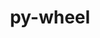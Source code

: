 ---
title: "py-wheel"
layout: cache
categories: [package, develop-2023-08-13]
meta: {"versions": ["0.37.1"], "compilers": ["apple-clang@=14.0.0", "gcc@=11.1.0", "gcc@=11.3.0", "gcc@=12.1.0", "gcc@=7.3.1", "gcc@=7.5.0", "oneapi@=2023.2.0"], "oss": ["amzn2", "ubuntu18.04", "ubuntu20.04", "ubuntu22.04", "ventura"], "platforms": ["darwin", "linux"], "targets": ["aarch64", "neoverse_n1", "ppc64le", "x86_64", "x86_64_v3"], "stacks": ["aws-isc", "aws-isc-aarch64", "data-vis-sdk", "e4s", "e4s-oneapi", "e4s-power", "gpu-tests", "ml-darwin-aarch64-mps", "ml-linux-x86_64-cpu", "ml-linux-x86_64-cuda", "ml-linux-x86_64-rocm", "radiuss", "root", "tutorial"], "num_specs": 27, "num_specs_by_stack": {"root": 27, "ml-darwin-aarch64-mps": 2, "aws-isc-aarch64": 2, "aws-isc": 1, "radiuss": 4, "e4s-power": 5, "e4s-oneapi": 2, "e4s": 5, "data-vis-sdk": 1, "gpu-tests": 1, "ml-linux-x86_64-cpu": 4, "ml-linux-x86_64-rocm": 4, "ml-linux-x86_64-cuda": 4, "tutorial": 2}}
spec_details: [{"hash": "zzdho5jbcdvhpqg4lpqgnmj3m6oieeno", "compiler": "apple-clang@=14.0.0", "versions": ["0.37.1"], "os": "ventura", "platform": "darwin", "target": "aarch64", "variants": ["build_system=generic"], "stacks": ["root", "ml-darwin-aarch64-mps"], "size": "-", "tarball": "https://binaries.spack.io/develop-2023-08-13/build_cache/darwin-ventura-aarch64/apple-clang-14.0.0/py-wheel-0.37.1/darwin-ventura-aarch64-apple-clang-14.0.0-py-wheel-0.37.1-zzdho5jbcdvhpqg4lpqgnmj3m6oieeno.spack"}, {"hash": "pdmfsg5bgjw2zqf6ic4rxlaesieecnkb", "compiler": "apple-clang@=14.0.0", "versions": ["0.37.1"], "os": "ventura", "platform": "darwin", "target": "aarch64", "variants": ["build_system=generic"], "stacks": ["root", "ml-darwin-aarch64-mps"], "size": "-", "tarball": "https://binaries.spack.io/develop-2023-08-13/build_cache/darwin-ventura-aarch64/apple-clang-14.0.0/py-wheel-0.37.1/darwin-ventura-aarch64-apple-clang-14.0.0-py-wheel-0.37.1-pdmfsg5bgjw2zqf6ic4rxlaesieecnkb.spack"}, {"hash": "pju7airxvxj6jjfpzenrffgil5g2hj62", "compiler": "gcc@=7.3.1", "versions": ["0.37.1"], "os": "amzn2", "platform": "linux", "target": "aarch64", "variants": ["build_system=generic"], "stacks": ["aws-isc-aarch64", "root"], "size": "-", "tarball": "https://binaries.spack.io/develop-2023-08-13/build_cache/linux-amzn2-aarch64/gcc-7.3.1/py-wheel-0.37.1/linux-amzn2-aarch64-gcc-7.3.1-py-wheel-0.37.1-pju7airxvxj6jjfpzenrffgil5g2hj62.spack"}, {"hash": "e5vug7nbex46b25ne5hdqrmcixah5qci", "compiler": "gcc@=7.3.1", "versions": ["0.37.1"], "os": "amzn2", "platform": "linux", "target": "neoverse_n1", "variants": ["build_system=generic"], "stacks": ["aws-isc-aarch64", "root"], "size": "-", "tarball": "https://binaries.spack.io/develop-2023-08-13/build_cache/linux-amzn2-neoverse_n1/gcc-7.3.1/py-wheel-0.37.1/linux-amzn2-neoverse_n1-gcc-7.3.1-py-wheel-0.37.1-e5vug7nbex46b25ne5hdqrmcixah5qci.spack"}, {"hash": "m34acz2ermlbjel7klbk5nxph5mpuyw7", "compiler": "gcc@=7.3.1", "versions": ["0.37.1"], "os": "amzn2", "platform": "linux", "target": "x86_64_v3", "variants": ["build_system=generic"], "stacks": ["root", "aws-isc"], "size": "-", "tarball": "https://binaries.spack.io/develop-2023-08-13/build_cache/linux-amzn2-x86_64_v3/gcc-7.3.1/py-wheel-0.37.1/linux-amzn2-x86_64_v3-gcc-7.3.1-py-wheel-0.37.1-m34acz2ermlbjel7klbk5nxph5mpuyw7.spack"}, {"hash": "y4zpqmde42vebgjneyl2b6sptn2ztpg2", "compiler": "gcc@=7.5.0", "versions": ["0.37.1"], "os": "ubuntu18.04", "platform": "linux", "target": "x86_64_v3", "variants": ["build_system=generic"], "stacks": ["root", "radiuss"], "size": "-", "tarball": "https://binaries.spack.io/develop-2023-08-13/build_cache/linux-ubuntu18.04-x86_64_v3/gcc-7.5.0/py-wheel-0.37.1/linux-ubuntu18.04-x86_64_v3-gcc-7.5.0-py-wheel-0.37.1-y4zpqmde42vebgjneyl2b6sptn2ztpg2.spack"}, {"hash": "tj25csw3efuar3uap3yspxyazqhre74f", "compiler": "gcc@=7.5.0", "versions": ["0.37.1"], "os": "ubuntu18.04", "platform": "linux", "target": "x86_64_v3", "variants": ["build_system=generic"], "stacks": ["root", "radiuss"], "size": "-", "tarball": "https://binaries.spack.io/develop-2023-08-13/build_cache/linux-ubuntu18.04-x86_64_v3/gcc-7.5.0/py-wheel-0.37.1/linux-ubuntu18.04-x86_64_v3-gcc-7.5.0-py-wheel-0.37.1-tj25csw3efuar3uap3yspxyazqhre74f.spack"}, {"hash": "fnyu6glc5psuzezsiu3xypfdyj4fxmdx", "compiler": "gcc@=7.5.0", "versions": ["0.37.1"], "os": "ubuntu18.04", "platform": "linux", "target": "x86_64_v3", "variants": ["build_system=generic"], "stacks": ["root", "radiuss"], "size": "-", "tarball": "https://binaries.spack.io/develop-2023-08-13/build_cache/linux-ubuntu18.04-x86_64_v3/gcc-7.5.0/py-wheel-0.37.1/linux-ubuntu18.04-x86_64_v3-gcc-7.5.0-py-wheel-0.37.1-fnyu6glc5psuzezsiu3xypfdyj4fxmdx.spack"}, {"hash": "zlq4bztub54xevuihi5nmla6mrj5gn5u", "compiler": "gcc@=7.5.0", "versions": ["0.37.1"], "os": "ubuntu18.04", "platform": "linux", "target": "x86_64_v3", "variants": ["build_system=generic"], "stacks": ["root", "radiuss"], "size": "-", "tarball": "https://binaries.spack.io/develop-2023-08-13/build_cache/linux-ubuntu18.04-x86_64_v3/gcc-7.5.0/py-wheel-0.37.1/linux-ubuntu18.04-x86_64_v3-gcc-7.5.0-py-wheel-0.37.1-zlq4bztub54xevuihi5nmla6mrj5gn5u.spack"}, {"hash": "gto4tdsdplv27aqod6ligfa7y57dce2q", "compiler": "gcc@=11.1.0", "versions": ["0.37.1"], "os": "ubuntu20.04", "platform": "linux", "target": "ppc64le", "variants": ["build_system=generic"], "stacks": ["e4s-power", "root"], "size": "-", "tarball": "https://binaries.spack.io/develop-2023-08-13/build_cache/linux-ubuntu20.04-ppc64le/gcc-11.1.0/py-wheel-0.37.1/linux-ubuntu20.04-ppc64le-gcc-11.1.0-py-wheel-0.37.1-gto4tdsdplv27aqod6ligfa7y57dce2q.spack"}, {"hash": "g7tk55t4s2h3y2uxiqky2cqfsfjrvgwh", "compiler": "gcc@=11.1.0", "versions": ["0.37.1"], "os": "ubuntu20.04", "platform": "linux", "target": "ppc64le", "variants": ["build_system=generic"], "stacks": ["e4s-power", "root"], "size": "-", "tarball": "https://binaries.spack.io/develop-2023-08-13/build_cache/linux-ubuntu20.04-ppc64le/gcc-11.1.0/py-wheel-0.37.1/linux-ubuntu20.04-ppc64le-gcc-11.1.0-py-wheel-0.37.1-g7tk55t4s2h3y2uxiqky2cqfsfjrvgwh.spack"}, {"hash": "r5fqfbqwiyl7pq3e7eaikuhbog2tfnht", "compiler": "gcc@=11.1.0", "versions": ["0.37.1"], "os": "ubuntu20.04", "platform": "linux", "target": "ppc64le", "variants": ["build_system=generic"], "stacks": ["e4s-power", "root"], "size": "-", "tarball": "https://binaries.spack.io/develop-2023-08-13/build_cache/linux-ubuntu20.04-ppc64le/gcc-11.1.0/py-wheel-0.37.1/linux-ubuntu20.04-ppc64le-gcc-11.1.0-py-wheel-0.37.1-r5fqfbqwiyl7pq3e7eaikuhbog2tfnht.spack"}, {"hash": "nukrhpulh3q6howvlatmdilprujnep64", "compiler": "gcc@=11.1.0", "versions": ["0.37.1"], "os": "ubuntu20.04", "platform": "linux", "target": "ppc64le", "variants": ["build_system=generic"], "stacks": ["e4s-power", "root"], "size": "-", "tarball": "https://binaries.spack.io/develop-2023-08-13/build_cache/linux-ubuntu20.04-ppc64le/gcc-11.1.0/py-wheel-0.37.1/linux-ubuntu20.04-ppc64le-gcc-11.1.0-py-wheel-0.37.1-nukrhpulh3q6howvlatmdilprujnep64.spack"}, {"hash": "2nsyigx6f4rigdlfs5devl2zucip57s5", "compiler": "gcc@=11.1.0", "versions": ["0.37.1"], "os": "ubuntu20.04", "platform": "linux", "target": "ppc64le", "variants": ["build_system=generic"], "stacks": ["e4s-power", "root"], "size": "-", "tarball": "https://binaries.spack.io/develop-2023-08-13/build_cache/linux-ubuntu20.04-ppc64le/gcc-11.1.0/py-wheel-0.37.1/linux-ubuntu20.04-ppc64le-gcc-11.1.0-py-wheel-0.37.1-2nsyigx6f4rigdlfs5devl2zucip57s5.spack"}, {"hash": "axrhyy4dhntqgpf4yp4syh4jmagrmqou", "compiler": "oneapi@=2023.2.0", "versions": ["0.37.1"], "os": "ubuntu20.04", "platform": "linux", "target": "x86_64", "variants": ["build_system=generic"], "stacks": ["root", "e4s-oneapi"], "size": "-", "tarball": "https://binaries.spack.io/develop-2023-08-13/build_cache/linux-ubuntu20.04-x86_64/oneapi-2023.2.0/py-wheel-0.37.1/linux-ubuntu20.04-x86_64-oneapi-2023.2.0-py-wheel-0.37.1-axrhyy4dhntqgpf4yp4syh4jmagrmqou.spack"}, {"hash": "koxczzwj7xcgndixlwock4lu75ay5mta", "compiler": "oneapi@=2023.2.0", "versions": ["0.37.1"], "os": "ubuntu20.04", "platform": "linux", "target": "x86_64", "variants": ["build_system=generic"], "stacks": ["root", "e4s-oneapi"], "size": "-", "tarball": "https://binaries.spack.io/develop-2023-08-13/build_cache/linux-ubuntu20.04-x86_64/oneapi-2023.2.0/py-wheel-0.37.1/linux-ubuntu20.04-x86_64-oneapi-2023.2.0-py-wheel-0.37.1-koxczzwj7xcgndixlwock4lu75ay5mta.spack"}, {"hash": "6kua2bef2vd3n36sai6mzuybury36wb5", "compiler": "gcc@=11.1.0", "versions": ["0.37.1"], "os": "ubuntu20.04", "platform": "linux", "target": "x86_64_v3", "variants": ["build_system=generic"], "stacks": ["root", "e4s"], "size": "-", "tarball": "https://binaries.spack.io/develop-2023-08-13/build_cache/linux-ubuntu20.04-x86_64_v3/gcc-11.1.0/py-wheel-0.37.1/linux-ubuntu20.04-x86_64_v3-gcc-11.1.0-py-wheel-0.37.1-6kua2bef2vd3n36sai6mzuybury36wb5.spack"}, {"hash": "go3u246rlbynkkeu5fvkruapnqwh42vj", "compiler": "gcc@=11.1.0", "versions": ["0.37.1"], "os": "ubuntu20.04", "platform": "linux", "target": "x86_64_v3", "variants": ["build_system=generic"], "stacks": ["root", "e4s"], "size": "-", "tarball": "https://binaries.spack.io/develop-2023-08-13/build_cache/linux-ubuntu20.04-x86_64_v3/gcc-11.1.0/py-wheel-0.37.1/linux-ubuntu20.04-x86_64_v3-gcc-11.1.0-py-wheel-0.37.1-go3u246rlbynkkeu5fvkruapnqwh42vj.spack"}, {"hash": "qfwjkusnkkfz4njlcqct2k72fv65z3m7", "compiler": "gcc@=11.1.0", "versions": ["0.37.1"], "os": "ubuntu20.04", "platform": "linux", "target": "x86_64_v3", "variants": ["build_system=generic"], "stacks": ["data-vis-sdk", "root"], "size": "-", "tarball": "https://binaries.spack.io/develop-2023-08-13/build_cache/linux-ubuntu20.04-x86_64_v3/gcc-11.1.0/py-wheel-0.37.1/linux-ubuntu20.04-x86_64_v3-gcc-11.1.0-py-wheel-0.37.1-qfwjkusnkkfz4njlcqct2k72fv65z3m7.spack"}, {"hash": "zivwf7ujet7vsngvyko464h5muuu73ak", "compiler": "gcc@=11.1.0", "versions": ["0.37.1"], "os": "ubuntu20.04", "platform": "linux", "target": "x86_64_v3", "variants": ["build_system=generic"], "stacks": ["root", "gpu-tests", "e4s"], "size": "-", "tarball": "https://binaries.spack.io/develop-2023-08-13/build_cache/linux-ubuntu20.04-x86_64_v3/gcc-11.1.0/py-wheel-0.37.1/linux-ubuntu20.04-x86_64_v3-gcc-11.1.0-py-wheel-0.37.1-zivwf7ujet7vsngvyko464h5muuu73ak.spack"}, {"hash": "bf32rz44t7tfbmtqdjpau6mgwuafmv2d", "compiler": "gcc@=11.1.0", "versions": ["0.37.1"], "os": "ubuntu20.04", "platform": "linux", "target": "x86_64_v3", "variants": ["build_system=generic"], "stacks": ["root", "e4s"], "size": "-", "tarball": "https://binaries.spack.io/develop-2023-08-13/build_cache/linux-ubuntu20.04-x86_64_v3/gcc-11.1.0/py-wheel-0.37.1/linux-ubuntu20.04-x86_64_v3-gcc-11.1.0-py-wheel-0.37.1-bf32rz44t7tfbmtqdjpau6mgwuafmv2d.spack"}, {"hash": "poj5f6dwxavin7ocekg5muzsf4dgkl35", "compiler": "gcc@=11.1.0", "versions": ["0.37.1"], "os": "ubuntu20.04", "platform": "linux", "target": "x86_64_v3", "variants": ["build_system=generic"], "stacks": ["root", "e4s"], "size": "-", "tarball": "https://binaries.spack.io/develop-2023-08-13/build_cache/linux-ubuntu20.04-x86_64_v3/gcc-11.1.0/py-wheel-0.37.1/linux-ubuntu20.04-x86_64_v3-gcc-11.1.0-py-wheel-0.37.1-poj5f6dwxavin7ocekg5muzsf4dgkl35.spack"}, {"hash": "wufxm3tspcugloa63rjlgj4udrzmq7hg", "compiler": "gcc@=11.3.0", "versions": ["0.37.1"], "os": "ubuntu22.04", "platform": "linux", "target": "x86_64_v3", "variants": ["build_system=generic"], "stacks": ["root", "ml-linux-x86_64-cpu", "ml-linux-x86_64-rocm", "ml-linux-x86_64-cuda"], "size": "-", "tarball": "https://binaries.spack.io/develop-2023-08-13/build_cache/linux-ubuntu22.04-x86_64_v3/gcc-11.3.0/py-wheel-0.37.1/linux-ubuntu22.04-x86_64_v3-gcc-11.3.0-py-wheel-0.37.1-wufxm3tspcugloa63rjlgj4udrzmq7hg.spack"}, {"hash": "cavhw66h4gpeypdqex7qajxpb2p6fpkd", "compiler": "gcc@=11.3.0", "versions": ["0.37.1"], "os": "ubuntu22.04", "platform": "linux", "target": "x86_64_v3", "variants": ["build_system=generic"], "stacks": ["root", "ml-linux-x86_64-cpu", "tutorial", "ml-linux-x86_64-rocm", "ml-linux-x86_64-cuda"], "size": "-", "tarball": "https://binaries.spack.io/develop-2023-08-13/build_cache/linux-ubuntu22.04-x86_64_v3/gcc-11.3.0/py-wheel-0.37.1/linux-ubuntu22.04-x86_64_v3-gcc-11.3.0-py-wheel-0.37.1-cavhw66h4gpeypdqex7qajxpb2p6fpkd.spack"}, {"hash": "tp3blxqy75nyqfof6wpj5v3csjlqu4sh", "compiler": "gcc@=11.3.0", "versions": ["0.37.1"], "os": "ubuntu22.04", "platform": "linux", "target": "x86_64_v3", "variants": ["build_system=generic"], "stacks": ["root", "ml-linux-x86_64-cpu", "ml-linux-x86_64-rocm", "ml-linux-x86_64-cuda"], "size": "-", "tarball": "https://binaries.spack.io/develop-2023-08-13/build_cache/linux-ubuntu22.04-x86_64_v3/gcc-11.3.0/py-wheel-0.37.1/linux-ubuntu22.04-x86_64_v3-gcc-11.3.0-py-wheel-0.37.1-tp3blxqy75nyqfof6wpj5v3csjlqu4sh.spack"}, {"hash": "jidsxnpcgv3lzujbfv3buxjfeddkwewl", "compiler": "gcc@=11.3.0", "versions": ["0.37.1"], "os": "ubuntu22.04", "platform": "linux", "target": "x86_64_v3", "variants": ["build_system=generic"], "stacks": ["root", "ml-linux-x86_64-cpu", "ml-linux-x86_64-rocm", "ml-linux-x86_64-cuda"], "size": "-", "tarball": "https://binaries.spack.io/develop-2023-08-13/build_cache/linux-ubuntu22.04-x86_64_v3/gcc-11.3.0/py-wheel-0.37.1/linux-ubuntu22.04-x86_64_v3-gcc-11.3.0-py-wheel-0.37.1-jidsxnpcgv3lzujbfv3buxjfeddkwewl.spack"}, {"hash": "bgjlm6osdvunndm6enxznpl3f5ixg5tp", "compiler": "gcc@=12.1.0", "versions": ["0.37.1"], "os": "ubuntu22.04", "platform": "linux", "target": "x86_64_v3", "variants": ["build_system=generic"], "stacks": ["root", "tutorial"], "size": "-", "tarball": "https://binaries.spack.io/develop-2023-08-13/build_cache/linux-ubuntu22.04-x86_64_v3/gcc-12.1.0/py-wheel-0.37.1/linux-ubuntu22.04-x86_64_v3-gcc-12.1.0-py-wheel-0.37.1-bgjlm6osdvunndm6enxznpl3f5ixg5tp.spack"}]
---